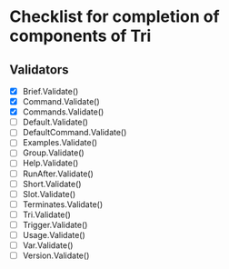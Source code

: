 # Checklist for completion of components of Tri

## Validators

   - [x] Brief.Validate()
   - [x] Command.Validate()
   - [x] Commands.Validate()
   - [ ] Default.Validate()
   - [ ] DefaultCommand.Validate()
   - [ ] Examples.Validate()
   - [ ] Group.Validate()
   - [ ] Help.Validate()
   - [ ] RunAfter.Validate()
   - [ ] Short.Validate()
   - [ ] Slot.Validate()
   - [ ] Terminates.Validate()
   - [ ] Tri.Validate()
   - [ ] Trigger.Validate()
   - [ ] Usage.Validate()
   - [ ] Var.Validate()
   - [ ] Version.Validate()